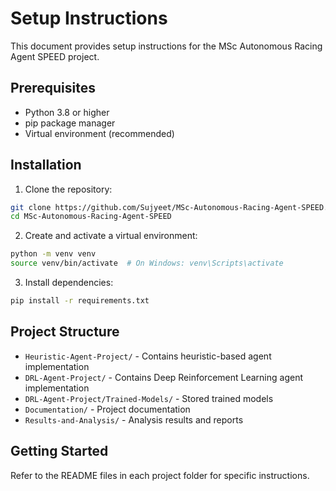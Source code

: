 # Setup Instructions

This document provides setup instructions for the MSc Autonomous Racing Agent SPEED project.

## Prerequisites

- Python 3.8 or higher
- pip package manager
- Virtual environment (recommended)

## Installation

1. Clone the repository:
```bash
git clone https://github.com/Sujyeet/MSc-Autonomous-Racing-Agent-SPEED.git
cd MSc-Autonomous-Racing-Agent-SPEED
```

2. Create and activate a virtual environment:
```bash
python -m venv venv
source venv/bin/activate  # On Windows: venv\Scripts\activate
```

3. Install dependencies:
```bash
pip install -r requirements.txt
```

## Project Structure

- `Heuristic-Agent-Project/` - Contains heuristic-based agent implementation
- `DRL-Agent-Project/` - Contains Deep Reinforcement Learning agent implementation
- `DRL-Agent-Project/Trained-Models/` - Stored trained models
- `Documentation/` - Project documentation
- `Results-and-Analysis/` - Analysis results and reports

## Getting Started

Refer to the README files in each project folder for specific instructions.
